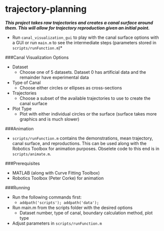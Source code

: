 # trajectory-planning
***This project takes raw trajectories and creates a canal surface around them. This will allow for trajectory reproduction given an initial point.***

* Run `canal_visualization_gui` to play with the canal surface options with a GUI or run `main.m` to see the intermediate steps (parameters stored in `scripts/runFunction.m`)*

###Canal Visualization Options
* Dataset
	* Choose one of 5 datasets. Dataset 0 has artificial data and the remainder have experimental data
* Type of Canal
	* Choose either circles or ellipses as cross-sections
* Trajectories
	* Choose a subset of the available trajectories to use to create the canal surface
* Plot Type
	* Plot with either individual circles or the surface (surface takes more graphics and is much slower)

###Animation
* `scripts/runFunction.m` contains the demonstrations, mean trajectory, canal surface, and reproductions. This can be used along with the Robotics Toolbox for animation purposes. Obselete code to this end is in `scripts/animate.m`.

###Prerequisites
* MATLAB (along with Curve Fitting Toolbox)
* Robotics Toolbox (Peter Corke) for animation

###Running
* Run the following commands first:
	* `addpath('scripts'); addpath('data');`
* Run main.m from the scripts folder with the desired options
    * Dataset number, type of canal, boundary calculation method, plot type
* Adjust parameters in `scripts/runFunction.m`